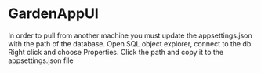 # GardenAppUI
 In order to pull from another machine you must update the appsettings.json with the path of the database. 
 Open SQL object explorer, connect to the db. 
 Right click and choose Properties. 
 Click the path and copy it to the appsettings.json file
